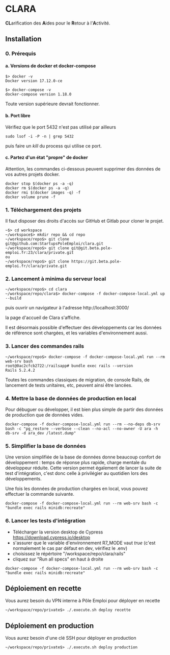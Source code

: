 # CLARA

**CL**arification des **A**ides pour le **R**etour à l'**A**ctivité.

## Installation



### 0. Prérequis

#### a. Versions de docker et docker-compose

```
$> docker -v
Docker version 17.12.0-ce

$> docker-compose -v
docker-compose version 1.18.0
```

Toute version supérieure devrait fonctionner.

#### b. Port libre

Vérifiez que le port 5432 n'est pas utilisé par ailleurs

```
sudo lsof -i -P -n | grep 5432
```

puis faire un *kill* du process qui utilise ce port.


#### c. Partez d'un état "propre" de docker

Attention, les commandes ci-dessous peuvent supprimer des données de vos autres projets docker.

```
docker stop $(docker ps -a -q)
docker rm $(docker ps -a -q)
docker rmi $(docker images -q) -f
docker volume prune -f
```


### 1. Téléchargement des projets

Il faut disposer des droits d'accès sur GitHub et Gitlab pour cloner le projet.

```
~$> cd workspace
~/workspace$> mkdir repo && cd repo
~/workspace/repo$> git clone git@github.com:StartupsPoleEmploi/clara.git
~/workspace/repo$> git clone git@git.beta.pole-emploi.fr:23/clara/private.git
ou
~/workspace/repo$> git clone https://git.beta.pole-emploi.fr/clara/private.git
```



### 2. Lancement à minima du serveur local
```
~/workspace/repo$> cd clara
~/workspace/repo/clara$> docker-compose -f docker-compose-local.yml up --build
```

puis ouvrir un navigateur à l'adresse http://localhost:3000/

la page d'accueil de Clara s'affiche. 

Il est désormais possible d'effectuer des développements car les données de référence sont chargées, et les variables d'environnement aussi.

### 3. Lancer des commandes rails
```
~/workspace/repo$> docker-compose -f docker-compose-local.yml run --rm web-srv bash
root@0ac2cfcb2722:/railsapp# bundle exec rails --version
Rails 5.2.4.2
```

Toutes les commandes classiques de migration, de console Rails, de lancement de tests unitaires, etc, peuvent ainsi être lancées.


### 4. Mettre la base de données de production en local

Pour débuguer ou développer, il est bien plus simple de partir des données de production que de données vides.

```
docker-compose -f docker-compose-local.yml run --rm --no-deps db-srv bash -c "pg_restore --verbose --clean --no-acl --no-owner -U ara -h db-srv -d ara_dev /latest.dump"
```


### 5. Simplifier la base de données

Une version simplifiée de la base de données donne beaucoup confort de développement : temps de réponse plus rapide, charge mentale du développeur réduite.
Cette version permet également de lancer la suite de test d'intégration, c'est donc celle à privilégier au quotidien lors des développements.

Une fois les données de production chargées en local, vous pouvez effectuer la commande suivante.

```
docker-compose -f docker-compose-local.yml run --rm web-srv bash -c "bundle exec rails minidb:recreate"
```

### 6. Lancer les tests d'intégration



 - Télécharger la version desktop de Cypress https://download.cypress.io/desktop
 - s'assurer que le variable d'environnement R7_MODE vaut *true* (c'est normalement le cas par défaut en dev, vérifiez le .env)
 - choisissez le répértoire "/workspace/repo/clara/rails"
 - cliquez sur "Run all specs" en haut à droite
  
```
docker-compose -f docker-compose-local.yml run --rm web-srv bash -c "bundle exec rails minidb:recreate"
```





## Déploiement en recette

Vous aurez besoin du VPN interne à Pôle Emploi pour déployer en recette

```
~/workspace/repo/private$> ./.execute.sh deploy recette
```




## Déploiement en production

Vous aurez besoin d'une clé SSH pour déployer en production

```
~/workspace/repo/private$> ./.execute.sh deploy production
```

